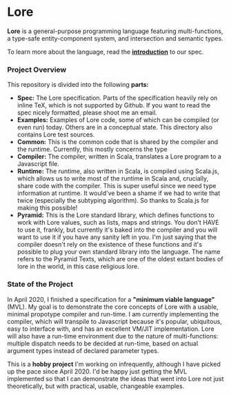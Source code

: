 # Lore

**Lore** is a general-purpose programming language featuring multi-functions, a type-safe entity-component system, and intersection and semantic types.

To learn more about the language, read the [**introduction**](spec/01-introduction.md) to our spec.



### Project Overview

This repository is divided into the following **parts:**

- **Spec:** The Lore specification. Parts of the specification heavily rely on inline TeX, which is not supported by Github. If you want to read the spec nicely formatted, please shoot me an email.
- **Examples:** Examples of Lore code, some of which can be compiled (or even run) today. Others are in a conceptual state. This directory also contains Lore test sources.
- **Common:** This is the common code that is shared by the compiler and the runtime. Currently, this mostly concerns the type 
- **Compiler:** The compiler, written in Scala, translates a Lore program to a Javascript file.
- **Runtime:** The runtime, also written in Scala, is compiled using Scala.js, which allows us to write most of the runtime in Scala and, crucially, share code with the compiler. This is super useful since we need type information at runtime. It would've been a shame if we had to write that twice (especially the subtyping algorithm). So thanks to Scala.js for making this possible!
- **Pyramid:** This is the Lore standard library, which defines functions to work with Lore values, such as lists, maps and strings. You don't HAVE to use it, frankly, but currently it's baked into the compiler and you will want to use it if you have any sanity left in you. I'm just saying that the compiler doesn't rely on the existence of these functions and it's possible to plug your own standard library into the language. The name refers to the Pyramid Texts, which are one of the oldest extant bodies of lore in the world, in this case religious lore.



### State of the Project

In April 2020, I finished a specification for a **"minimum viable language"** (MVL). My goal is to demonstrate the core concepts of Lore with a usable, minimal propotype compiler and run-time. I am currently implementing the compiler, which will transpile to Javascript because it's popular, ubiquitous, easy to interface with, and has an excellent VM/JIT implementation. Lore will also have a run-time environment due to the nature of multi-functions: multiple dispatch needs to be decided at run-time, based on actual argument types instead of declared parameter types.

This is a **hobby project** I'm working on infrequently, although I have picked up the pace since April 2020. I'd be happy just getting the MVL implemented so that I can demonstrate the ideas that went into Lore not just theoretically, but with practical, usable, changeable examples.